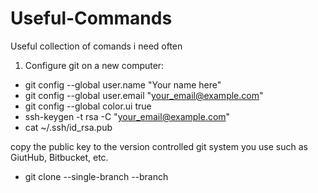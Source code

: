 # Useful-Commands
Useful collection of comands i need often

1. Configure git on a new computer:
- git config --global user.name "Your name here"
- git config --global user.email "your_email@example.com"
- git config --global color.ui true
- ssh-keygen -t rsa -C "your_email@example.com"
- cat ~/.ssh/id_rsa.pub

copy the public key to the version controlled git system you use such as GiutHub, Bitbucket, etc.

- git clone --single-branch --branch <branchname> <remote-repo>
